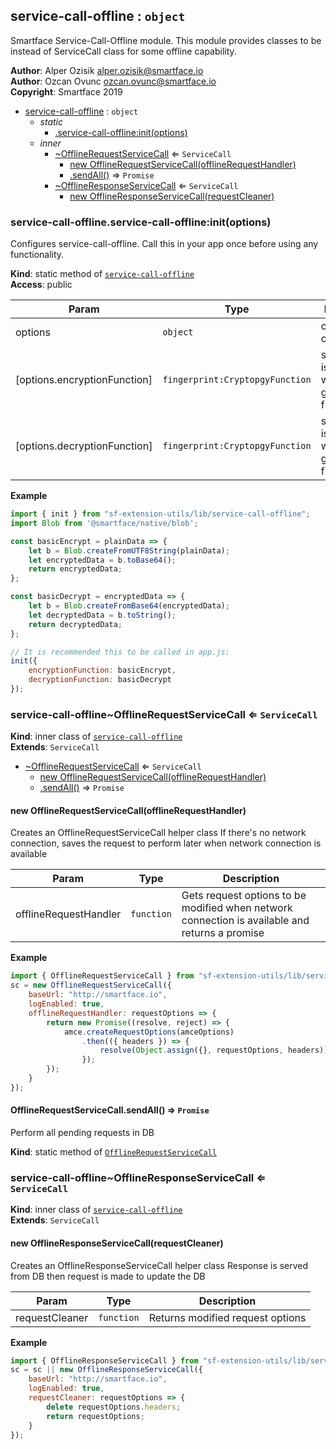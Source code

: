<a name="module_service-call-offline"></a>

## service-call-offline : <code>object</code>
Smartface Service-Call-Offline module.
This module provides classes to be instead of ServiceCall class for some offline capability.

**Author**: Alper Ozisik <alper.ozisik@smartface.io>  
**Author**: Ozcan Ovunc <ozcan.ovunc@smartface.io>  
**Copyright**: Smartface 2019  

* [service-call-offline](#module_service-call-offline) : <code>object</code>
    * _static_
        * [.service-call-offline:init(options)](#module_service-call-offline.service-call-offline_init)
    * _inner_
        * [~OfflineRequestServiceCall](#module_service-call-offline..OfflineRequestServiceCall) ⇐ <code>ServiceCall</code>
            * [new OfflineRequestServiceCall(offlineRequestHandler)](#new_module_service-call-offline..OfflineRequestServiceCall_new)
            * [.sendAll()](#module_service-call-offline..OfflineRequestServiceCall.sendAll) ⇒ <code>Promise</code>
        * [~OfflineResponseServiceCall](#module_service-call-offline..OfflineResponseServiceCall) ⇐ <code>ServiceCall</code>
            * [new OfflineResponseServiceCall(requestCleaner)](#new_module_service-call-offline..OfflineResponseServiceCall_new)

<a name="module_service-call-offline.service-call-offline_init"></a>

### service-call-offline.service-call-offline:init(options)
Configures service-call-offline. Call this in your app once before using any functionality.

**Kind**: static method of [<code>service-call-offline</code>](#module_service-call-offline)  
**Access**: public  

| Param | Type | Description |
| --- | --- | --- |
| options | <code>object</code> | configuration options |
| [options.encryptionFunction] | <code>fingerprint:CryptopgyFunction</code> | stored data is encrypted with the given function |
| [options.decryptionFunction] | <code>fingerprint:CryptopgyFunction</code> | stored data is decrypted with the given function |

**Example**  
```js
import { init } from "sf-extension-utils/lib/service-call-offline";
import Blob from '@smartface/native/blob';

const basicEncrypt = plainData => {
    let b = Blob.createFromUTF8String(plainData);
    let encryptedData = b.toBase64();
    return encryptedData;
};

const basicDecrypt = encryptedData => {
    let b = Blob.createFromBase64(encryptedData);
    let decryptedData = b.toString();
    return decryptedData;
};

// It is recommended this to be called in app.js:
init({
    encryptionFunction: basicEncrypt,
    decryptionFunction: basicDecrypt
});
```
<a name="module_service-call-offline..OfflineRequestServiceCall"></a>

### service-call-offline~OfflineRequestServiceCall ⇐ <code>ServiceCall</code>
**Kind**: inner class of [<code>service-call-offline</code>](#module_service-call-offline)  
**Extends**: <code>ServiceCall</code>  

* [~OfflineRequestServiceCall](#module_service-call-offline..OfflineRequestServiceCall) ⇐ <code>ServiceCall</code>
    * [new OfflineRequestServiceCall(offlineRequestHandler)](#new_module_service-call-offline..OfflineRequestServiceCall_new)
    * [.sendAll()](#module_service-call-offline..OfflineRequestServiceCall.sendAll) ⇒ <code>Promise</code>

<a name="new_module_service-call-offline..OfflineRequestServiceCall_new"></a>

#### new OfflineRequestServiceCall(offlineRequestHandler)
Creates an OfflineRequestServiceCall helper class
If there's no network connection, saves the request to perform later when 
network connection is available


| Param | Type | Description |
| --- | --- | --- |
| offlineRequestHandler | <code>function</code> | Gets request options to be modified  when network connection is available and returns a promise |

**Example**  
```js
import { OfflineRequestServiceCall } from "sf-extension-utils/lib/service-call-offline";
sc = new OfflineRequestServiceCall({
    baseUrl: "http://smartface.io",
    logEnabled: true,
    offlineRequestHandler: requestOptions => {
        return new Promise((resolve, reject) => {
            amce.createRequestOptions(amceOptions)
                .then(({ headers }) => {
                    resolve(Object.assign({}, requestOptions, headers));
                });
        });
    }
});
```
<a name="module_service-call-offline..OfflineRequestServiceCall.sendAll"></a>

#### OfflineRequestServiceCall.sendAll() ⇒ <code>Promise</code>
Perform all pending requests in DB

**Kind**: static method of [<code>OfflineRequestServiceCall</code>](#module_service-call-offline..OfflineRequestServiceCall)  
<a name="module_service-call-offline..OfflineResponseServiceCall"></a>

### service-call-offline~OfflineResponseServiceCall ⇐ <code>ServiceCall</code>
**Kind**: inner class of [<code>service-call-offline</code>](#module_service-call-offline)  
**Extends**: <code>ServiceCall</code>  
<a name="new_module_service-call-offline..OfflineResponseServiceCall_new"></a>

#### new OfflineResponseServiceCall(requestCleaner)
Creates an OfflineResponseServiceCall helper class
Response is served from DB then request is made to update the DB


| Param | Type | Description |
| --- | --- | --- |
| requestCleaner | <code>function</code> | Returns modified request options |

**Example**  
```js
import { OfflineResponseServiceCall } from "sf-extension-utils/lib/service-call-offline";
sc = sc || new OfflineResponseServiceCall({
    baseUrl: "http://smartface.io",
    logEnabled: true,
    requestCleaner: requestOptions => {
        delete requestOptions.headers;
        return requestOptions;
    }
});     
```
